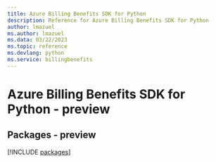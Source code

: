 ```yaml
---
title: Azure Billing Benefits SDK for Python
description: Reference for Azure Billing Benefits SDK for Python
author: lmazuel
ms.author: lmazuel
ms.data: 03/22/2023
ms.topic: reference
ms.devlang: python
ms.service: billingbenefits
---
```

# Azure Billing Benefits SDK for Python - preview
## Packages - preview
[!INCLUDE [packages](billing-benefits-index.md)]